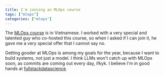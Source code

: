```yaml
---
title: I'm joining an MLOps course
tags: ["mlops"]
categories: ["mlops"]
---
```


The [MLOps course](https://www.facebook.com/fullstackdatascience) is in Vietnamese. I worked with a very special and talented guy who co-hosted this course, so when I asked if I can join it, he gave me a very special offer that I cannot say no.

Getting gooder at MLOps is among my goals for the year, because I want to build systems, not just a model. I think LLMs won't catch up with MLOps soon, as commits are coming out every day, ifkyk. I believe I'm in good hands at [fullstackdatascience](https://www.facebook.com/fullstackdatascience).


